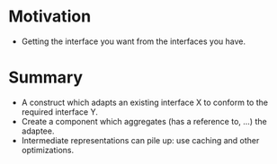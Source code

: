 # Motivation
<ul>
<li>Getting the interface you want from the interfaces you have.</li>
</ul>

# Summary
<ul>
<li>A construct which adapts an existing interface X to conform to the required interface Y.</li>
<li>Create a component which aggregates (has a reference to, ...) the adaptee.</li>
<li>Intermediate representations can pile up: use caching and other optimizations.</li>
</ul>
